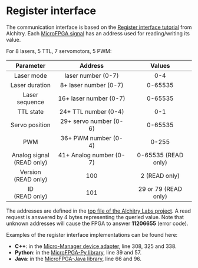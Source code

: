 # Register interface

The communication interface is based on the [Register interface tutorial](https://alchitry.com/blogs/tutorials/register-interface) from Alchitry. Each [MicroFPGA signal](microfpga.md) has an address used for reading/writing its value.

For 8 lasers, 5 TTL, 7 servomotors, 5 PWM:

|           Parameter           |         Address         |        Values        |
| :---------------------------: | :---------------------: | :------------------: |
|          Laser mode           |   laser number (0-7)    |         0-4          |
|        Laser duration         |  8+ laser number (0-7)  |       0-65535        |
|        Laser sequence         | 16+ laser number (0-7)  |       0-65535        |
|           TTL state           |  24+ TTL number (0-4)   |         0-1          |
|        Servo position         | 29+ servo number (0-6)  |       0-65535        |
|              PWM              |  36+ PWM number (0-4)   |        0-255         |
| Analog signal <br>(READ only) | 41+ Analog number (0-7) | 0-65535 (READ only)  |
|    Version <br>(READ only)    |           100           |    2 (READ only)     |
|      ID<br />(READ only)      |           101           | 29 or 79 (READ only) |

The addresses are defined in the [top file of the Alchitry Labs project](https://github.com/jdeschamps/MicroFPGA/blob/master/Au_firmware/source/au_top.luc). A read request is answered by 4 bytes representing the queried value. Note that unknown addresses will cause the FPGA to answer **11206655** (error code).

Examples of the register interface implementations can be found here:

- **C++**: in the [Micro-Manager device adapter](https://github.com/jdeschamps/MicroFPGA/blob/master/Device_Adapter/MicroFPGA.cpp), line 308, 325 and 338.
- **Python**: in the [MicroFPGA-Py library](https://github.com/jdeschamps/MicroFPGA/blob/master/MicroFPGA-Py/microfpga/regint.py), line 39 and 57.
- **Java**: in the [MicroFPGA-Java library](https://github.com/jdeschamps/MicroFPGA/blob/master/MicroFPGA-Java/src/main/java/de/embl/rieslab/microfpga/regint/RegisterInterface.java), line 66 and 96.



